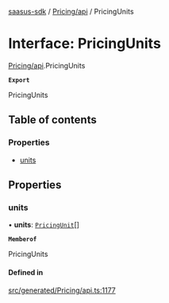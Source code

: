 [saasus-sdk](../README.md) / [Pricing/api](../modules/Pricing_api.md) / PricingUnits

# Interface: PricingUnits

[Pricing/api](../modules/Pricing_api.md).PricingUnits

**`Export`**

PricingUnits

## Table of contents

### Properties

- [units](Pricing_api.PricingUnits.md#units)

## Properties

### units

• **units**: [`PricingUnit`](../modules/Pricing_api.md#pricingunit)[]

**`Memberof`**

PricingUnits

#### Defined in

[src/generated/Pricing/api.ts:1177](https://github.com/saasus-platform/saasus-sdk-javascript/blob/6b95732/src/generated/Pricing/api.ts#L1177)
